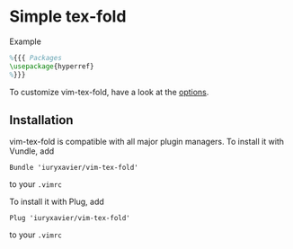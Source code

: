 # Simple tex-fold

Example

~~~ latex
%{{{ Packages
\usepackage{hyperref}
%}}}
~~~

To customize vim-tex-fold, have a look at the
[options](https://github.com/iuryxavier/vim-tex-fold/blob/master/doc/tex-fold.txt#L22).

## Installation

vim-tex-fold is compatible with all major plugin managers.
To install it with Vundle, add

~~~ vim
Bundle 'iuryxavier/vim-tex-fold'
~~~

to your `.vimrc`

To install it with Plug, add

~~~ vim
Plug 'iuryxavier/vim-tex-fold'
~~~

to your `.vimrc`
